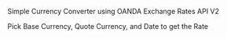 Simple Currency Converter using OANDA Exchange Rates API V2

Pick Base Currency, Quote Currency, and Date to get the Rate
